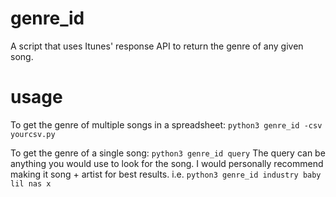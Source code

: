 # genre_id
A script that uses Itunes' response API to return the genre of any given song.

# usage
To get the genre of multiple songs in a spreadsheet:
```python3 genre_id -csv yourcsv.py```

To get the genre of a single song:
```python3 genre_id query```
The query can be anything you would use to look for the song. I would personally recommend making it song + artist for best results.
i.e.
```python3 genre_id industry baby lil nas x```

